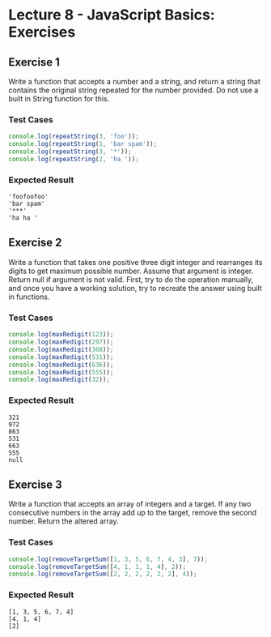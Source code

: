# Lecture 8 - JavaScript Basics: Exercises

## Exercise 1

Write a function that accepts a number and a string, and return a string that contains the original string repeated for the number provided. Do not use a built in String function for this.

### Test Cases
```js
console.log(repeatString(3, 'foo'));
console.log(repeatString(1, 'bar spam'));
console.log(repeatString(3, '*'));
console.log(repeatString(2, 'ha '));
```

### Expected Result
```
'foofoofoo'  
'bar spam'  
'***'  
'ha ha '
```

## Exercise 2

Write a function that takes one positive three digit integer and rearranges its digits to get maximum possible number. Assume that argument is integer. Return null if argument is not valid. First, try to do the operation manually, and once you have a working solution, try to recreate the answer using built in functions.

### Test Cases
```js
console.log(maxRedigit(123));
console.log(maxRedigit(297));
console.log(maxRedigit(368));
console.log(maxRedigit(531));
console.log(maxRedigit(636));
console.log(maxRedigit(555));
console.log(maxRedigit(32));
```

### Expected Result
```
321
972
863
531
663
555
null
```


## Exercise 3

Write a function that accepts an array of integers and a target. If any two consecutive numbers in the array add up to the target, remove the second number. Return the altered array.


### Test Cases
```js
console.log(removeTargetSum([1, 3, 5, 6, 7, 4, 3], 7));
console.log(removeTargetSum([4, 1, 1, 1, 4], 2));
console.log(removeTargetSum([2, 2, 2, 2, 2, 2], 4));
```

### Expected Result
```
[1, 3, 5, 6, 7, 4]
[4, 1, 4]
[2]
```
